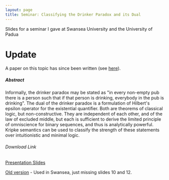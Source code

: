 ```yaml
---
layout: page
title: Seminar: Classifying the Drinker Paradox and its Dual
---
```


Slides for a seminar I gave at Swansea University and the University of Padua

# Update
A paper on this topic has since been written (see
[here](/drinker-paradox-paper)).

##### Abstract

Informally, the drinker paradox may be stated as "in every non-empty pub there
is a person such that if that person is drinking, everybody in the pub is
drinking". The dual of the drinker paradox is a formulation of Hilbert's
epsilon operator for the existential quantifier. Both are theorems of classical
logic, but non-constructive. They are independent of each other, and of the law
of excluded middle, but each is sufficient to derive the limited principle of
omniscience for binary sequences, and thus is analytically powerful. Kripke
semantics can be used to classify the strength of these statements over
intuitionistic and minimal logic.

###### Download Link

[Presentation Slides](
	https://drive.google.com/open?id=1LKnMBvQSJkGITp14sl8Es3BOi4BJ9Io4)

[Old version](
	https://drive.google.com/open?id=0BxQ7IgGGV_QKNmsycG9KSWNoVEk)
	- Used in Swansea, just missing slides 10 and 12.

